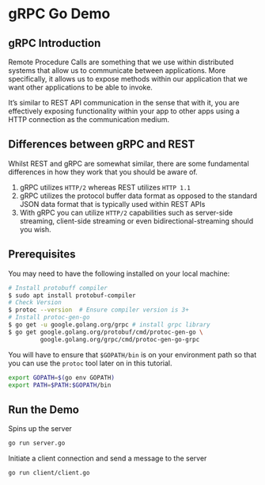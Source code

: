 # gRPC Go Demo

## gRPC Introduction

Remote Procedure Calls are something that we use within distributed systems that allow us to communicate between applications. More specifically, it allows us to expose methods within our application that we want other applications to be able to invoke.

It’s similar to REST API communication in the sense that with it, you are effectively exposing functionality within your app to other apps using a HTTP connection as the communication medium.

## Differences between gRPC and REST

Whilst REST and gRPC are somewhat similar, there are some fundamental differences in how they work that you should be aware of.

1. gRPC utilizes `HTTP/2` whereas REST utilizes `HTTP 1.1`
2. gRPC utilizes the protocol buffer data format as opposed to the standard JSON data format that is typically used within REST APIs
3. With gRPC you can utilize `HTTP/2` capabilities such as server-side streaming, client-side streaming or even bidirectional-streaming should you wish.

## Prerequisites

You may need to have the following installed on your local machine:

```bash
# Install protobuff compiler
$ sudo apt install protobuf-compiler
# Check Version
$ protoc --version  # Ensure compiler version is 3+
# Install protoc-gen-go
$ go get -u google.golang.org/grpc # install grpc library
$ go get google.golang.org/protobuf/cmd/protoc-gen-go \
         google.golang.org/grpc/cmd/protoc-gen-go-grpc
```

You will have to ensure that `$GOPATH/bin` is on your environment path so that you can use the `protoc` tool later on in this tutorial.

```bash
export GOPATH=$(go env GOPATH)
export PATH=$PATH:$GOPATH/bin
```

## Run the Demo

Spins up the server

```bash
go run server.go
```

Initiate a client connection and send a message to the server

```bash
go run client/client.go
```
